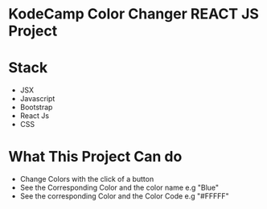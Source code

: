 # KodeCamp Color Changer REACT JS Project

# Stack
- JSX
- Javascript
- Bootstrap
- React Js
- CSS
  
# What This Project Can do
- Change Colors with the click of a button
- See the Corresponding Color and the color name e.g "Blue"
- See the corresponding Color and the Color Code e.g "#FFFFF"



